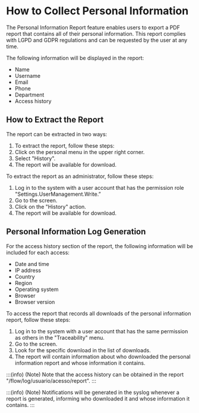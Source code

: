 # How to Collect Personal Information 

The Personal Information Report feature enables users to export a PDF report that contains all of their personal information. This report complies with LGPD and GDPR regulations and can be requested by the user at any time.

The following information will be displayed in the report:

- Name
- Username
- Email
- Phone
- Department
- Access history

## How to Extract the Report

The report can be extracted in two ways:



1. To extract the report, follow these steps:
2. Click on the personal menu in the upper right corner.
3. Select "History".
4. The report will be available for download.



To extract the report as an administrator, follow these steps:

1. Log in to the system with a user account that has the permission role "Settings.UserManagement.Write.”
2. Go to the  screen.
3. Click on the "History" action.
4. The report will be available for download.

## Personal Information Log Generation

For the access history section of the report, the following information will be included for each access:

- Date and time
- IP address
- Country
- Region
- Operating system
- Browser
- Browser version

To access the report that records all downloads of the personal information report, follow these steps:

1. Log in to the system with a user account that has the same permission as others in the "Traceability" menu.
2. Go to the  screen.
3. Look for the specific download in the list of downloads.
4. The report will contain information about who downloaded the personal information report and whose information it contains.

:::(info) (Note)
Note that the access history can be obtained in the report "/flow/log/usuario/acesso/report".
:::

:::(info) (Note)
Notifications will be generated in the syslog whenever a report is generated, informing who downloaded it and whose information it contains.
:::
